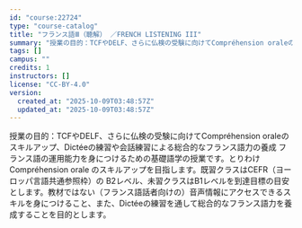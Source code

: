 ```yaml
---
id: "course:22724"
type: "course-catalog"
title: "フランス語Ⅲ（聴解） ／FRENCH LISTENING III"
summary: "授業の目的：TCFやDELF、さらに仏検の受験に向けてCompréhension oraleのスキルアップ、Dictéeの練習や会話練習による総合的なフランス語力の養成 フランス語の運用能力を身につけるための基礎語学の授業です。とりわけ C…"
tags: []
campus: ""
credits: 1
instructors: []
license: "CC-BY-4.0"
version:
  created_at: "2025-10-09T03:48:57Z"
  updated_at: "2025-10-09T03:48:57Z"
---
```

授業の目的：TCFやDELF、さらに仏検の受験に向けてCompréhension oraleのスキルアップ、Dictéeの練習や会話練習による総合的なフランス語力の養成 フランス語の運用能力を身につけるための基礎語学の授業です。とりわけ Compréhension orale のスキルアップを目指します。既習クラスはCEFR（ヨーロッパ言語共通参照枠）の B2レベル、未習クラスはB1レベルを到達目標の目安とします。教材ではない（フランス語話者向けの）音声情報にアクセスできるスキルを身につけること、また、Dictéeの練習を通して総合的なフランス語力を養成することを目的とします。
